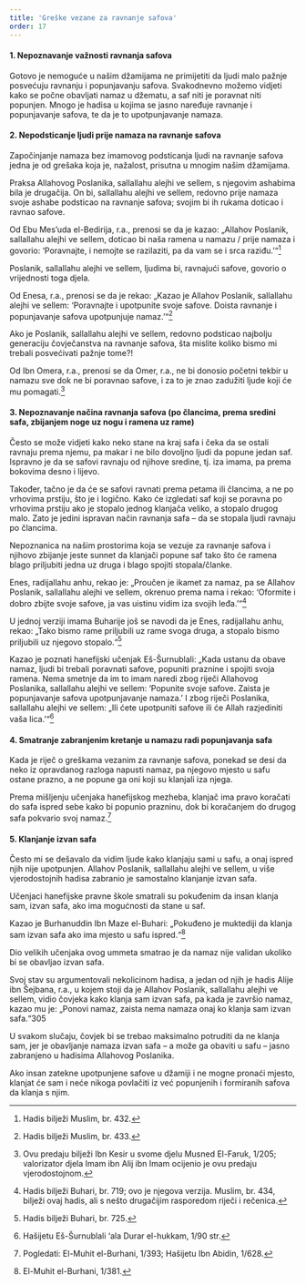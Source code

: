 ```yaml
---
title: 'Greške vezane za ravnanje safova'
order: 17
---
```


#### 1. Nepoznavanje važnosti ravnanja safova

Gotovo je nemoguće u našim džamijama ne primijetiti da
ljudi malo pažnje posvećuju ravnanju i popunjavanju safova.
Svakodnevno možemo vidjeti kako se počne obavljati namaz
u džematu, a saf niti je poravnat niti popunjen. Mnogo je hadisa u kojima se jasno naređuje ravnanje i popunjavanje safova,
te da je to upotpunjavanje namaza.

#### 2. Nepodsticanje ljudi prije namaza na ravnanje safova

Započinjanje namaza bez imamovog podsticanja ljudi na
ravnanje safova jedna je od grešaka koja je, nažalost, prisutna
u mnogim našim džamijama.

Praksa Allahovog Poslanika, sallallahu alejhi ve sellem, s
njegovim ashabima bila je drugačija. On bi, sallallahu alejhi
ve sellem, redovno prije namaza svoje ashabe podsticao na
ravnanje safova; svojim bi ih rukama doticao i ravnao safove.

Od Ebu Mes’uda el-Bedirija, r.a., prenosi se da je kazao: „Allahov Poslanik, sallallahu alejhi ve sellem, doticao bi naša ramena u namazu / prije namaza i govorio: ‘Poravnajte, i nemojte se razilaziti, pa da vam se i srca raziđu.’“[^297]

Poslanik, sallallahu alejhi ve sellem, ljudima bi, ravnajući safove, govorio o vrijednosti toga djela.

Od Enesa, r.a., prenosi se da je rekao: „Kazao je Allahov Poslanik, sallallahu alejhi ve sellem: ‘Poravnajte i upotpunite svoje safove. Doista ravnanje i popunjavanje safova upotpunjuje
namaz.’“[^298]

Ako je Poslanik, sallallahu alejhi ve sellem, redovno podsticao
najbolju generaciju čovječanstva na ravnanje safova, šta mislite
koliko bismo mi trebali posvećivati pažnje tome?!

Od Ibn Omera, r.a., prenosi se da Omer, r.a., ne bi donosio
početni tekbir u namazu sve dok ne bi poravnao safove, i za to
je znao zadužiti ljude koji će mu pomagati.[^299]

#### 3. Nepoznavanje načina ravnanja safova (po člancima, prema sredini safa, zbijanjem noge uz nogu i ramena uz rame)

Često se može vidjeti kako neko stane na kraj safa i čeka da se
ostali ravnaju prema njemu, pa makar i ne bilo dovoljno ljudi
da popune jedan saf. Ispravno je da se safovi ravnaju od njihove sredine, tj. iza imama, pa prema bokovima desno i lijevo.

Također, tačno je da će se safovi ravnati prema petama ili
člancima, a ne po vrhovima prstiju, što je i logično. Kako će
izgledati saf koji se poravna po vrhovima prstiju ako je stopalo
jednog klanjača veliko, a stopalo drugog malo. Zato je jedini
ispravan način ravnanja safa – da se stopala ljudi ravnaju po
člancima.

Nepoznanica na našim prostorima koja se vezuje za ravnanje
safova i njihovo zbijanje jeste sunnet da klanjači popune saf
tako što će ramena blago priljubiti jedna uz druga i blago spojiti stopala/članke.

Enes, radijallahu anhu, rekao je: „Proučen je ikamet za namaz,
pa se Allahov Poslanik, sallallahu alejhi ve sellem, okrenuo
prema nama i rekao: ‘Oformite i dobro zbijte svoje safove, ja
vas uistinu vidim iza svojih leđa.’“[^300]

U jednoj verziji imama Buharije još se navodi da je Enes, radijallahu anhu, rekao: „Tako bismo rame priljubili uz rame svoga druga, a stopalo bismo priljubili uz njegovo stopalo.“[^301]

Kazao je poznati hanefijski učenjak Eš-Šurnublali: „Kada ustanu da obave namaz, ljudi bi trebali poravnati safove, popuniti
praznine i spojiti svoja ramena. Nema smetnje da im to imam
naredi zbog riječi Allahovog Poslanika, sallallahu alejhi ve sellem: ‘Popunite svoje safove. Zaista je popunjavanje safova upotpunjavanje namaza.’ I zbog riječi Poslanika, sallallahu alejhi
ve sellem: „Ili ćete upotpuniti safove ili će Allah razjediniti
vaša lica.’“[^302]

#### 4. Smatranje zabranjenim kretanje u namazu radi popunjavanja safa

Kada je riječ o greškama vezanim za ravnanje safova, ponekad
se desi da neko iz opravdanog razloga napusti namaz, pa
njegovo mjesto u safu ostane prazno, a ne popune ga oni koji
su klanjali iza njega.

Prema mišljenju učenjaka hanefijskog mezheba, klanjač ima
pravo koračati do safa ispred sebe kako bi popunio prazninu,
dok bi koračanjem do drugog safa pokvario svoj namaz.[^303]

#### 5. Klanjanje izvan safa

Često mi se dešavalo da vidim ljude kako klanjaju sami u safu,
a onaj ispred njih nije upotpunjen. Allahov Poslanik, sallallahu alejhi ve sellem, u više vjerodostojnih hadisa zabranio je
samostalno klanjanje izvan safa.

Učenjaci hanefijske pravne škole smatrali su pokuđenim da
insan klanja sam, izvan safa, ako ima mogućnosti da stane u
saf.

Kazao je Burhanuddin Ibn Maze el-Buhari: „Pokuđeno je
muktediji da klanja sam izvan safa ako ima mjesto u safu ispred.“[^304]

Dio velikih učenjaka ovog ummeta smatrao je da namaz nije
validan ukoliko bi se obavljao izvan safa.

Svoj stav su argumentovali nekolicinom hadisa, a jedan od
njih je hadis Alije ibn Šejbana, r.a., u kojem stoji da je Allahov
Poslanik, sallallahu alejhi ve sellem, vidio čovjeka kako klanja
sam izvan safa, pa kada je završio namaz, kazao mu je: „Ponovi
namaz, zaista nema namaza onaj ko klanja sam izvan safa.“305

U svakom slučaju, čovjek bi se trebao maksimalno potruditi
da ne klanja sam, jer je obavljanje namaza izvan safa – a može
ga obaviti u safu – jasno zabranjeno u hadisima Allahovog
Poslanika.

Ako insan zatekne upotpunjene safove u džamiji i ne mogne
pronaći mjesto, klanjat će sam i neće nikoga povlačiti iz već
popunjenih i formiranih safova da klanja s njim.



[^297]: Hadis bilježi Muslim, br. 432.
[^298]: Hadis bilježi Muslim, br. 433.
[^299]: Ovu predaju bilježi Ibn Kesir u svome djelu Musned El-Faruk, 1/205; valorizator djela Imam ibn Alij ibn Imam ocijenio je ovu predaju vjerodostojnom.
[^300]: Hadis bilježi Buhari, br. 719; ovo je njegova verzija. Muslim, br. 434, bilježi ovaj hadis, ali s nešto drugačijim rasporedom riječi i rečenica.
[^301]: Hadis bilježi Buhari, br. 725.
[^302]: Hašijetu Eš-Šurnublali ‘ala Durar el-hukkam, 1/90 str.
[^303]: Pogledati: El-Muhit el-Burhani, 1/393; Hašijetu Ibn Abidin, 1/628.
[^304]: El-Muhit el-Burhani, 1/381.
[^305]: Hadis bilježi Ibn Madže, br. 1.003; šejh Albani ovaj hadis ocijenio je vjerodostojnim. Pogledati: El-Irva, 2/329.
